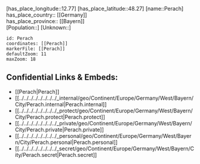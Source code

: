 ﻿---
location: [48.27,12.77] 
mapzoom: [7,12] 
mapmarker: city 
type: City
tags:
- geo/City


SpocWebEntityId: 33301
isDeleted: false
confidential: public

---
[has_place_longitude::12.77] 
[has_place_latitude::48.27] 
[name::Perach] 
has_place_country:: [[Germany]]  
has_place_province:: [[Bayern]]  
[Population::] 
[Unknown::] 


```leaflet
id: Perach
coordinates: [[Perach]] 
markerFile: [[Perach]] 
defaultZoom: 11 
maxZoom: 18
```


## Confidential Links & Embeds: 
- [[Perach|Perach]]  
- [[../../../../../../../../_internal/geo/Continent/Europe/Germany/West/Bayern/City/Perach.internal|Perach.internal]] 
- [[../../../../../../../../_protect/geo/Continent/Europe/Germany/West/Bayern/City/Perach.protect|Perach.protect]] 
- [[../../../../../../../../_private/geo/Continent/Europe/Germany/West/Bayern/City/Perach.private|Perach.private]] 
- [[../../../../../../../../_personal/geo/Continent/Europe/Germany/West/Bayern/City/Perach.personal|Perach.personal]] 
- [[../../../../../../../../_secret/geo/Continent/Europe/Germany/West/Bayern/City/Perach.secret|Perach.secret]] 
